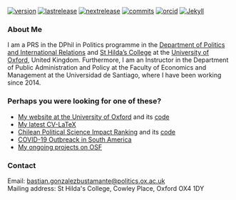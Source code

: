 [![version](https://img.shields.io/badge/version-v1.0.0-blue.svg)](https://github.com/bgonzalezbustamante/bgonzalezbustamante.github.io/blob/master/changelog.txt) [![lastrelease](https://img.shields.io/badge/latest%20release-March%202020-orange.svg)](https://bgonzalezbustamante.github.io/) [![nextrelease](https://img.shields.io/badge/next%20release-TBC-red.svg)](https://github.com/bgonzalezbustamante/bgonzalezbustamante.github.io/blob/master/changelog.txt) [![commits](https://img.shields.io/badge/commits-0-yellow.svg)](https://github.com/bgonzalezbustamante/bgonzalezbustamante.github.io/blob/master/changelog.txt) [![orcid](https://img.shields.io/badge/ORCID%20iD-0000--0003--1510--6820-brightgreen.svg)](http://orcid.org/0000-0003-1510-6820) [![Jekyll](https://img.shields.io/badge/Made%20with-Jekyll-1f425f.svg)](https://jekyllrb.com/)

### About Me

I am a PRS in the DPhil in Politics programme in the [Department of Politics and International Relations](https://www.politics.ox.ac.uk/) and [St Hilda’s College](https://www.sthildas.ox.ac.uk/) at the [University of Oxford](http://www.ox.ac.uk/), United Kingdom. Furthermore, I am an Instructor in the Department of Public Administration and Policy at the Faculty of Economics and Management at the Universidad de Santiago, where I have been working since 2014.

### Perhaps you were looking for one of these?

- [My website at the University of Oxford](http://users.ox.ac.uk/~shil5311/) and its [code](https://github.com/bgonzalezbustamante/academic-kickstart)
- [My latest CV-LaTeX](https://github.com/bgonzalezbustamante/CV-LaTeX)
- [Chilean Political Science Impact Ranking](http://users.ox.ac.uk/~shil5311/ranking/) and its [code](https://github.com/bgonzalezbustamante/CPS-Ranking)
- [COVID-19 Outbreack in South America](https://bgonzalezbustamante.github.io/COVID-19-South-America/)
- [My ongoing projects on OSF](https://osf.io/n62dh/)

### Contact

Email: [bastian.gonzalezbustamante@politics.ox.ac.uk](mailto:bastian.gonzalezbustamante@politics.ox.ac.uk) <br />
Mailing address: St Hilda's College, Cowley Place, Oxford OX4 1DY

